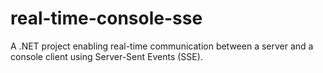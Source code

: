 # real-time-console-sse
 A .NET project enabling real-time communication between a server and a console client using Server-Sent Events (SSE).
